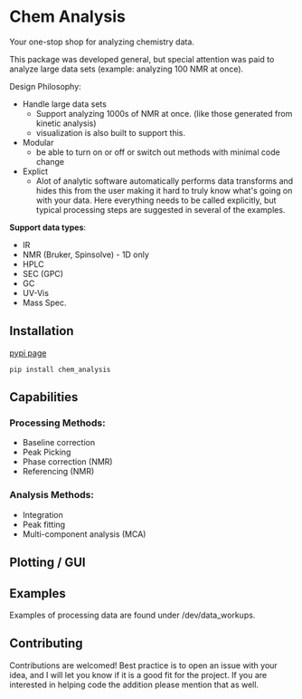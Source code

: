 # Chem Analysis

Your one-stop shop for analyzing chemistry data.

This package was developed general, but special attention was paid to analyze large data sets 
(example: analyzing 100 NMR at once). 

Design Philosophy:
* Handle large data sets 
  * Support analyzing 1000s of NMR at once. (like those generated from kinetic analysis)
  * visualization is also built to support this.
* Modular 
  * be able to turn on or off or switch out methods with minimal code change
* Explict
  * Alot of analytic software automatically performs data transforms and hides this from the user making it hard to 
  truly know what's going on with your data. Here everything needs to be called explicitly, but typical processing
  steps are suggested in several of the examples.


**Support data types**:
* IR
* NMR (Bruker, Spinsolve) - 1D only
* HPLC
* SEC (GPC)
* GC
* UV-Vis
* Mass Spec.

## Installation
[pypi page](https://pypi.org/project/chem-analysis/)

`pip install chem_analysis`

## Capabilities
### Processing Methods:
* Baseline correction
* Peak Picking
* Phase correction (NMR)
* Referencing (NMR)


### Analysis Methods:
* Integration
* Peak fitting
* Multi-component analysis (MCA)

## Plotting / GUI



## Examples
Examples of processing data are found under /dev/data_workups.

## Contributing

Contributions are welcomed! Best practice is to open an issue with your idea, and I will let you know if it
is a good fit for the project. If you are interested in helping code the addition please mention that as well. 
